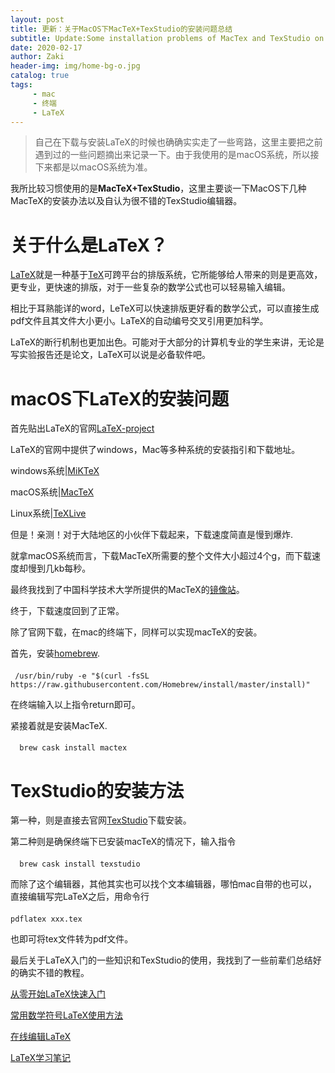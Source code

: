 ```yaml
---
layout: post
title: 更新：关于MacOS下MacTeX+TexStudio的安装问题总结
subtitle: Update:Some installation problems of MacTex and TexStudio on MacOS
date: 2020-02-17
author: Zaki
header-img: img/home-bg-o.jpg
catalog: true
tags:
     - mac
     - 终端
     - LaTeX
---
```





>自己在下载与安装LaTeX的时候也确确实实走了一些弯路，这里主要把之前遇到过的一些问题摘出来记录一下。由于我使用的是macOS系统，所以接下来都是以macOS系统为准。



我所比较习惯使用的是<strong>MacTeX+TexStudio</strong>，这里主要谈一下MacOS下几种MacTeX的安装办法以及自认为很不错的TexStudio编辑器。




# 关于什么是LaTeX？


<a href="https://www.latex-project.org/about/">LaTeX</a>就是一种基于<a href="https://tex.stackexchange.com/">TeX</a>可跨平台的排版系统，它所能够给人带来的则是更高效，更专业，更快速的排版，对于一些复杂的数学公式也可以轻易输入编辑。

相比于耳熟能详的word，LeTeX可以快速排版更好看的数学公式，可以直接生成pdf文件且其文件大小更小。LaTeX的自动编号交叉引用更加科学。

LaTeX的断行机制也更加出色。可能对于大部分的计算机专业的学生来讲，无论是写实验报告还是论文，LaTeX可以说是必备软件吧。



# macOS下LaTeX的安装问题



首先贴出LaTeX的官网<a href="https://www.latex-project.org">LaTeX-project</a>

LaTeX的官网中提供了windows，Mac等多种系统的安装指引和下载地址。
 
 windows系统|<a href="https://miktex.org">MiKTeX</a>
 
 macOS系统|<a href="http://www.tug.org/mactex/">MacTeX</a>
 
 Linux系统|<a href="https://www.tug.org/texlive/">TeXLive</a>
 
 但是！亲测！对于大陆地区的小伙伴下载起来，下载速度简直是慢到爆炸.
 
 就拿macOS系统而言，下载MacTeX所需要的整个文件大小超过4个g，而下载速度却慢到几kb每秒。
 
 最终我找到了中国科学技术大学所提供的MacTeX的<a href="https://mirrors.ustc.edu.cn/CTAN/systems/mac/mactex/MacTeX.pkg">镜像站</a>。
 
 终于，下载速度回到了正常。
 
 
 除了官网下载，在mac的终端下，同样可以实现macTeX的安装。
 
 首先，安装<a href="https://brew.sh">homebrew</a>.
 
 #### 
   
     /usr/bin/ruby -e "$(curl -fsSL https://raw.githubusercontent.com/Homebrew/install/master/install)"
 
 在终端输入以上指令return即可。
 
 紧接着就是安装MacTeX.
 
 #### 
 
      brew cask install mactex
      
 
 # TexStudio的安装方法
 
 
 
 第一种，则是直接去官网<a href="http://texstudio.sourceforge.net">TexStudio</a>下载安装。
 
 
 第二种则是确保终端下已安装macTeX的情况下，输入指令
 
 ####
 
      brew cask install texstudio
      
      
而除了这个编辑器，其他其实也可以找个文本编辑器，哪怕mac自带的也可以，直接编辑写完LaTeX之后，用命令行

####  

    pdflatex xxx.tex
 
 也即可将tex文件转为pdf文件。
 
 
 最后关于LaTeX入门的一些知识和TexStudio的使用，我找到了一些前辈们总结好的确实不错的教程。
 
  <a href="http://liuchengxu.org/blog-cn/posts/quick-latex/">从零开始LaTeX快速入门</a>
 
  <a href="http://mohu.org/info/symbols/symbols.htm">常用数学符号LaTeX使用方法</a>
  
  <a href="https://link.zhihu.com/?target=https%3A//www.overleaf.com/">在线编辑LaTeX</a>
  
  <a href="https://www.cnblogs.com/zyg123/category/1415008.html">LaTeX学习笔记</a>
   
   
 
 
 

